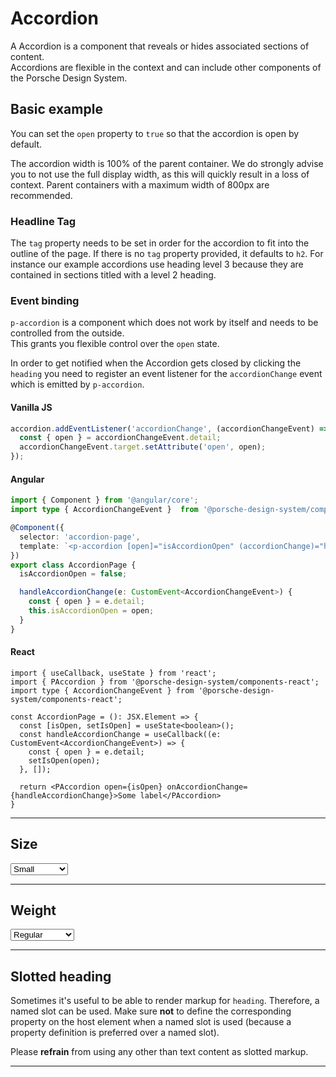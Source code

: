 # Accordion

A Accordion is a component that reveals or hides associated sections of content.  
Accordions are flexible in the context and can include other components of the Porsche Design System.

## Basic example

<Playground :markup="basic" :config="config"></Playground>

You can set the `open` property to `true` so that the accordion is open by default.
<Playground :markup="basicOpen" :config="config"></Playground>

The accordion width is 100% of the parent container.
We do strongly advise you to not use the full display width, as this will quickly result in a loss of context.
Parent containers with a maximum width of 800px are recommended.

### Headline Tag

The `tag` property needs to be set in order for the accordion to fit into the outline of the page. If there is no `tag` property provided, it defaults to `h2`.
For instance our example accordions use heading level 3 because they are contained in sections titled with a level 2 heading.

### Event binding

`p-accordion` is a component which does not work by itself and needs to be controlled from the outside.  
This grants you flexible control over the `open` state.

In order to get notified when the Accordion gets closed by clicking the `heading` you need to register an event listener for the `accordionChange` event which is emitted by `p-accordion`.

#### Vanilla JS

```js
accordion.addEventListener('accordionChange', (accordionChangeEvent) => {
  const { open } = accordionChangeEvent.detail;
  accordionChangeEvent.target.setAttribute('open', open);
});
```

#### Angular

```ts
import { Component } from '@angular/core';
import type { AccordionChangeEvent }  from '@porsche-design-system/components-angular/lib/types';

@Component({
  selector: 'accordion-page',
  template: `<p-accordion [open]="isAccordionOpen" (accordionChange)="handleAccordionChange($event)" heading="Some Heading">Some Content</p-accordion>`,
})
export class AccordionPage {
  isAccordionOpen = false;

  handleAccordionChange(e: CustomEvent<AccordionChangeEvent>) {
    const { open } = e.detail;
    this.isAccordionOpen = open;
  }
}
```

#### React

```tsx 
import { useCallback, useState } from 'react';
import { PAccordion } from '@porsche-design-system/components-react';
import type { AccordionChangeEvent } from '@porsche-design-system/components-react';

const AccordionPage = (): JSX.Element => {
  const [isOpen, setIsOpen] = useState<boolean>();
  const handleAccordionChange = useCallback((e: CustomEvent<AccordionChangeEvent>) => {
    const { open } = e.detail;
    setIsOpen(open);
  }, []);

  return <PAccordion open={isOpen} onAccordionChange={handleAccordionChange}>Some label</PAccordion>
}
```
---

## Size

<Playground :markup="sizeMarkup" :config="config">
  <select v-model="size">
    <option disabled>Select size</option>
    <option value="small">Small</option>
    <option value="medium">Medium</option>
   <option value="responsive">Responsive</option>
  </select>
</Playground>

---

## Weight

<Playground :markup="weightMarkup" :config="config">
  <select v-model="weight">
    <option disabled>Select weight</option>
    <option value="regular">Regular</option>
    <option value="semibold">SemiBold</option>
  </select>
</Playground>

---

## Slotted heading
Sometimes it's useful to be able to render markup for `heading`. Therefore, a named slot can be used. Make sure **not** to define
the corresponding property on the host element when a named slot is used (because a property definition is preferred over a named slot).

Please **refrain** from using any other than text content as slotted markup.

<Playground :markup="slottedMarkup" :config="config"></Playground>

---

<script lang="ts">
  import Vue from 'vue';
  import Component from 'vue-class-component';
  
  @Component
  export default class Code extends Vue {
    config = { themeable: true };
  
    weight = 'semibold';
    size = 'small';
    content= `<p-text>
    Lorem ipsum dolor sit amet, consetetur sadipscing elitr, sed diam nonumy eirmod tempor invidunt 
    ut labore et dolore magna aliquyam erat, sed diam voluptua. At vero eos et accusam et justo duo dolores et ea rebum. 
    Stet clita kasd gubergren, no sea takimata sanctus est Lorem ipsum dolor sit amet. Lorem ipsum dolor sit amet, consetetur sadipscing elitr, 
    sed diam nonumy eirmod tempor invidunt ut labore et dolore magna aliquyam erat, sed diam voluptua. At vero eos et accusam et justo duo dolores 
    et ea rebum. Stet clita kasd gubergren, no sea takimata sanctus est Lorem ipsum dolor sit amet. Lorem ipsum dolor sit amet, 
    consetetur sadipscing elitr, sed diam nonumy eirmod tempor invidunt ut labore et dolore magna aliquyam erat, sed diam voluptua.
  </p-text>
  <p-text>
    At vero eos et accusam et justo duo dolores et ea rebum. Stet clita kasd gubergren, no sea takimata sanctus est Lorem ipsum dolor sit amet.
    Duis autem vel eum iriure dolor in hendrerit in vulputate velit esse molestie consequat, vel illum dolore eu feugiat nulla facilisis at vero 
    eros et accumsan et iusto odio dignissim qui blandit praesent luptatum zzril delenit augue duis dolore te feugait nulla facilisi. Lorem ipsum dolor sit amet, 
    consectetuer adipiscing elit, sed diam nonummy nibh euismod tincidunt ut laoreet dolore magna aliquam erat volutpat.
  </p-text>`;
    contentGrid= `<p-grid>
  <p-grid-item size="6">
    <p-text>
      Lorem ipsum dolor sit amet, consetetur sadipscing elitr, sed diam nonumy eirmod tempor invidunt 
      ut labore et dolore magna aliquyam erat, sed diam voluptua. At vero eos et accusam et justo duo dolores et ea rebum. 
      Stet clita kasd gubergren, no sea takimata sanctus est Lorem ipsum dolor sit amet. Lorem ipsum dolor sit amet, consetetur sadipscing elitr, 
      sed diam nonumy eirmod tempor invidunt ut labore et dolore magna aliquyam erat, sed diam voluptua. At vero eos et accusam et justo duo dolores 
      et ea rebum. Stet clita kasd gubergren, no sea takimata sanctus est Lorem ipsum dolor sit amet. Lorem ipsum dolor sit amet, 
      consetetur sadipscing elitr, sed diam nonumy eirmod tempor invidunt ut labore et dolore magna aliquyam erat, sed diam voluptua.
    </p-text>
  </p-grid-item>
  <p-grid-item size="6">
    <p-text>
      At vero eos et accusam et justo duo dolores et ea rebum. Stet clita kasd gubergren, no sea takimata sanctus est Lorem ipsum dolor sit amet.
      Duis autem vel eum iriure dolor in hendrerit in vulputate velit esse molestie consequat, vel illum dolore eu feugiat nulla facilisis at vero 
      eros et accumsan et iusto odio dignissim qui blandit praesent luptatum zzril delenit augue duis dolore te feugait nulla facilisi. Lorem ipsum dolor sit amet, 
      consectetuer adipiscing elit, sed diam nonummy nibh euismod tincidunt ut laoreet dolore magna aliquam erat volutpat.
    </p-text>
  </p-grid-item>
</p-grid>`;


    get basic() {      
      return `<p-accordion heading="Some Heading" tag="h3">
  ${this.content}
</p-accordion>
<p-accordion heading="Some Heading" tag="h3">
  ${this.contentGrid}
</p-accordion>`;
    }
    
    get basicOpen() {      
      return `<p-accordion heading="Some Heading" tag="h3" open="true" >
  ${this.content}
</p-accordion>
<p-accordion heading="Some Heading" tag="h3" >
  ${this.content}
</p-accordion>`;
    }
  
    get sizeMarkup() {
      return `<p-accordion heading="Some Heading" tag="h3" ${this.size  === 'responsive' ? `size="{ base:'small', l:'medium' }"`: `size="${this.size}"`}>
  ${this.content}
</p-accordion>
<p-accordion heading="Some Heading" tag="h3" ${this.size  === 'responsive' ? `size="{ base:'small', l:'medium' }"`: `size="${this.size}"`}>
  ${this.content}
</p-accordion>`;
    }  
  
    get weightMarkup() {
      return `<p-accordion heading="Some Heading" tag="h3" weight="${this.weight}">
  ${this.content}
</p-accordion>
<p-accordion heading="Some Heading" tag="h3" weight="${this.weight}">
  ${this.content}
</p-accordion>`;
    }

    get slottedMarkup(){
      return `<p-accordion tag="h3">
  <span slot="heading">Some slotted heading</span>
  ${this.content}
</p-accordion>
<p-accordion tag="h3">
  <span slot="heading">Some slotted heading</span>
  ${this.content}
</p-accordion>`;
    }
 
    mounted() {
      /* initially update accordion with open attribute in playground */
      this.registerEvents();
  
      /* theme switch needs to register event listeners again */
      const themeTabs = this.$el.querySelectorAll('.playground > p-tabs-bar');
      themeTabs.forEach(tabs => tabs.addEventListener('tabChange', () => {
        this.registerEvents();
      }));
    }
  
    updated(){
      this.registerEvents();
    }
  
    registerEvents() {
      const accordions = this.$el.querySelectorAll('.playground .demo p-accordion');
      accordions.forEach(accordionEl => accordionEl.addEventListener('accordionChange', this.handleAccordionChange));
    }
  
    handleAccordionChange =  (e) => {
      const { open } = e.detail;
      e.target.setAttribute('open', open);
    }
  }
</script>
